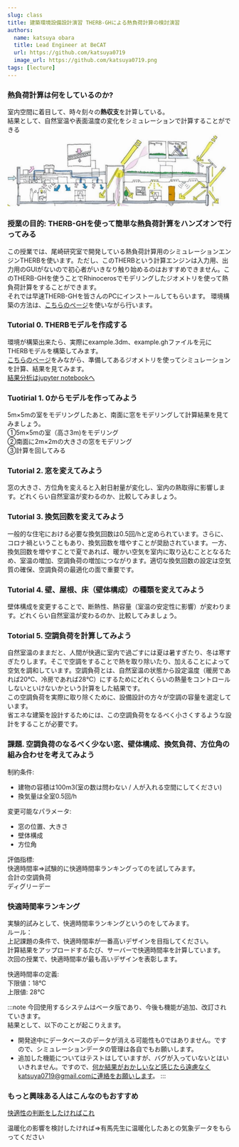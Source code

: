 ```yaml
---
slug: class
title: 建築環境設備設計演習 THERB-GHによる熱負荷計算の検討演習  
authors:
  name: katsuya obara
  title: Lead Engineer at BeCAT
  url: https://github.com/katsuya0719
  image_url: https://github.com/katsuya0719.png
tags: [lecture]
---
```

### 熱負荷計算は何をしているのか?  
室内空間に着目して、時々刻々の**熱収支**を計算している。  
結果として、自然室温や表面温度の変化をシミュレーションで計算することができる  
![heat](heatBalance.png)  

### 授業の目的: THERB-GHを使って簡単な熱負荷計算をハンズオンで行ってみる  
この授業では、尾崎研究室で開発している熱負荷計算用のシミュレーションエンジンTHERBを使います。ただし、このTHERBという計算エンジンは入力用、出力用のGUIがないので初心者がいきなり触り始めるのはおすすめできません。このTHERB-GHを使うことでRhinocerosでモデリングしたジオメトリを使って熱負荷計算をすることができます。  
それでは早速THERB-GHを皆さんのPCにインストールしてもらいます。
環境構築の方法は、[こちらのページ](../../docs/Usage/HowToInstall.md)を使いながら行います。  

### Tutorial 0. THERBモデルを作成する  
環境が構築出来たら、実際にexample.3dm、example.ghファイルを元にTHERBモデルを構築してみます。  
[こちらのページ](../../docs/Usage/CreateTherbModel.md)をみながら、準備してあるジオメトリを使ってシミュレーションを計算、結果を見てみます。  
[結果分析はjupyter notebookへ](https://colab.research.google.com/github/becat-oss/therb-notebook/blob/main/.ipynb_checkpoints/%E6%99%82%E7%B3%BB%E5%88%97%E3%83%87%E3%83%BC%E3%82%BF%E5%88%86%E6%9E%90-checkpoint.ipynb)

### Tuotirial 1. 0からモデルを作ってみよう    
5m×5mの室をモデリングしたあと、南面に窓をモデリングして計算結果を見てみましょう。  
①5m×5mの室（高さ3m)をモデリング  
②南面に2m×2mの大きさの窓をモデリング  
③計算を回してみる  

### Tutorial 2. 窓を変えてみよう  
窓の大きさ、方位角を変えると入射日射量が変化し、室内の熱取得に影響します。どれくらい自然室温が変わるのか、比較してみましょう。  

### Tutorial 3. 換気回数を変えてみよう  
一般的な住宅における必要な換気回数は0.5回/hと定められています。さらに、コロナ禍ということもあり、換気回数を増やすことが奨励されています。一方、換気回数を増やすことで夏であれば、暖かい空気を室内に取り込むこととなるため、室温の増加、空調負荷の増加につながります。適切な換気回数の設定は空気質の確保、空調負荷の最適化の面で重要です。

### Tutorial 4. 壁、屋根、床（壁体構成）の種類を変えてみよう 
壁体構成を変更することで、断熱性、熱容量（室温の安定性に影響）が変わります。どれくらい自然室温が変わるのか、比較してみましょう。  

### Totorial 5. 空調負荷を計算してみよう  
自然室温のままだと、人間が快適に室内で過ごすには夏は暑すぎたり、冬は寒すぎたりします。そこで空調をすることで熱を取り除いたり、加えることによって空気を調和しています。空調負荷とは、自然室温の状態から設定温度（暖房であれば20℃、冷房であれば28℃）にするためにどれくらいの熱量をコントロールしないといけないかという計算をした結果です。  
この空調負荷を実際に取り除くために、設備設計の方々が空調の容量を選定しています。  
省エネな建築を設計するためには、この空調負荷をなるべく小さくするような設計をすることが必要です。  

### 課題. 空調負荷のなるべく少ない窓、壁体構成、換気負荷、方位角の組み合わせを考えてみよう  
制約条件: 
- 建物の容積は100m3(室の数は問わない / 人が入れる空間にしてください)      
- 換気量は全室0.5回/h  

変更可能なパラメータ:   
- 窓の位置、大きさ  
- 壁体構成  
- 方位角  

評価指標:  
快適時間率=>試験的に快適時間率ランキングってのを試してみます。     
合計の空調負荷  
ディグリーデー  

### 快適時間率ランキング  
実験的試みとして、快適時間率ランキングというのをしてみます。  
ルール：  
上記課題の条件で、快適時間率が一番高いデザインを目指してください。  
計算結果をアップロードするたび、サーバーで快適時間率を計算しています。  
次回の授業で、快適時間率が最も高いデザインを表彰します。  

快適時間率の定義:  
下限値：18℃  
上限値: 28℃  

:::note
今回使用するシステムはベータ版であり、今後も機能が追加、改訂されていきます。  
結果として、以下のことが起こりえます。  
- 開発途中にデータベースのデータが消える可能性も0ではありません。ですので、シミュレーションデータの管理は各自でもお願いします。  
- 追加した機能についてはテストはしていますが、バグが入っていないとはいいきれません。ですので、何か結果がおかしいなど感じたら遠慮なくkatsuya0719@gmail.comに連絡をお願いします。
:::


### もっと興味ある人はこんなのもおすすめ  
[快適性の判断をしたければこれ](https://comfort.cbe.berkeley.edu/)  

温暖化の影響を検討したければ=>有馬先生に温暖化したあとの気象データをもらってください  






